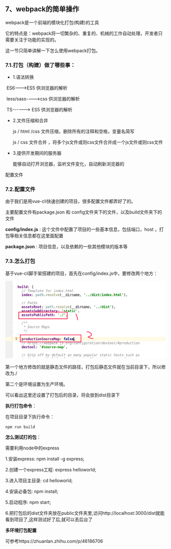 ## 7、webpack的简单操作

webpack是一个前端的模块化打包(构建)的工具

它的特点是：webpack将一切繁杂的、重复的、机械的工作自动处理，开发者只需要关注于功能的实现的。

这一节只简单讲解一下怎么使用webpack打包。

### 7.1.打包（构建）做了哪些事：

- 1.语法转换

​    ES6--->ES5   供浏览器的解析

​    less/sass---->css   供浏览器的解析

​    TS------> ES5  供浏览器的解析

- 2.文件压缩和合并

  js / html /css 文件压缩，删除所有的注释和空格，变量名简写

  js / css 文件合并 ，将多个js文件或则css文件合并成一个js文件或则css文件

- 3.提供开发期间的服务器

  能够自动打开浏览器，监听文件变化，自动刷新浏览器的

 配置文件

### 7.2.配置文件

由于我们是用vue-cli快速创建的项目，很多配置文件都弄好了的。

主要配置文件有package.json 和 config文件夹下的文件，以及build文件夹下的文件

**config/index.js**  :  这个文件中配置了项目的一些基本信息，包括端口，host ，打包等相关信息都在这里面配置

**package.json**  :  项目信息，以及依赖的一些其他模块的版本等

### 7.3.怎么打包

基于vue-cli脚手架搭建的项目，首先在config/index.js中，要修改两个地方：

![1581574196452](../pics/1581574196452.png)

 第一个地方修改的就是静态文件的路径，打包后静态文件就在当前目录下，所以修改为./

第二个是环境设置为生产环境。

可以看出这里还设置了打包后的目录，将会放到dist目录下

**执行打包命令**：

在项目目录下执行命令：

```
npm run build

```

**怎么测试打的包**：

需要利用node中的express

1.安装express: npm install -g express;

2.创建一个express工程: express helloworld;

3.进入项目主目录: cd helloworld;

4.安装必备包: npm install;

5.启动程序: npm start;

6.把打包后的dist文件夹放在public文件夹里,访问http://localhost:3000/dist就能看到项目了,这样测试好了后,就可以丢后台了

 **多环境打包配置**

可参考https://zhuanlan.zhihu.com/p/46186706